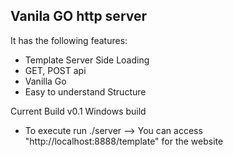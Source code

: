 ## Vanila GO http server 

It has the following features:
  - Template Server Side Loading 
  - GET, POST api 
  - Vanilla Go
  - Easy to understand Structure


Current Build v0.1 Windows build
 - To execute run ./server --> You can access "http://localhost:8888/template" for the website